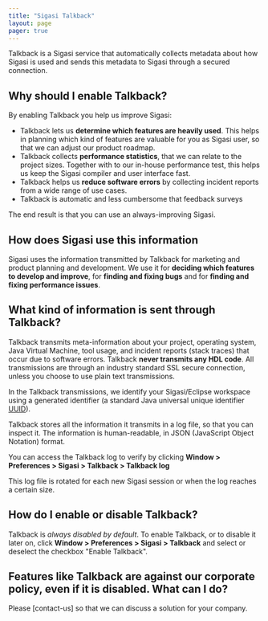 ```yaml
---
title: "Sigasi Talkback"
layout: page 
pager: true
---
```


Talkback is a Sigasi service that automatically collects metadata about how Sigasi is used and sends this metadata to Sigasi through a secured connection.

## Why should I enable Talkback?

By enabling Talkback you help us improve Sigasi:

* Talkback lets us **determine which features are heavily used**. This helps in planning which kind of features are valuable for you as Sigasi user, so that we can adjust our product roadmap.
* Talkback collects **performance statistics**, that we can relate to the project sizes. Together with to our in-house performance test, this helps us keep the Sigasi compiler and user interface fast. 
* Talkback helps us **reduce software errors** by collecting incident reports from a wide range of use cases.
* Talkback is automatic and less cumbersome that feedback surveys

The end result is that you can use an always-improving Sigasi.

## How does Sigasi use this information

Sigasi uses the information transmitted by Talkback for marketing and product planning and development. We use it for **deciding which features to develop and improve**, for **finding and fixing bugs** and for **finding and fixing performance issues**.

## What kind of information is sent through Talkback?

Talkback transmits meta-information about your project, operating system, Java Virtual Machine, tool usage, and incident reports (stack traces) that occur due to software errors. Talkback **never transmits any HDL code**. All transmissions are through an industry standard SSL secure connection, unless you choose to use plain text transmissions.

In the Talkback transmissions, we identify your Sigasi/Eclipse workspace using a generated identifier (a standard Java universal unique identifier [UUID](http://docs.oracle.com/javase/7/docs/api/java/util/UUID.html)).

Talkback stores all the information it transmits in a log file, so that you can inspect it. The information is human-readable, in JSON (JavaScript Object Notation) format.

You can access the Talkback log to verify by clicking **Window > Preferences > Sigasi > Talkback > Talkback log**

This log file is rotated for each new Sigasi session or when the log reaches a certain size.

## How do I enable or disable Talkback?

Talkback is _always disabled by default_. To enable Talkback, or to disable it later on, click **Window > Preferences > Sigasi > Talkback** and select or deselect the checkbox "Enable Talkback".

## Features like Talkback are against our corporate policy, even if it is disabled. What can I do?

Please [contact-us] so that we can discuss a solution for your company.
